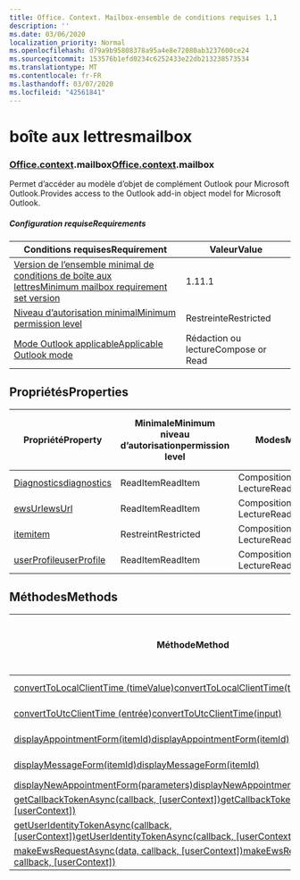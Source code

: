 ```yaml
---
title: Office. Context. Mailbox-ensemble de conditions requises 1,1
description: ''
ms.date: 03/06/2020
localization_priority: Normal
ms.openlocfilehash: d79a9b95808378a95a4e8e72080ab3237600ce24
ms.sourcegitcommit: 153576b1efd0234c6252433e22db213238573534
ms.translationtype: MT
ms.contentlocale: fr-FR
ms.lasthandoff: 03/07/2020
ms.locfileid: "42561841"
---
```

# <a name="mailbox"></a><span data-ttu-id="d3238-102">boîte aux lettres</span><span class="sxs-lookup"><span data-stu-id="d3238-102">mailbox</span></span>

### <a name="officecontextmailbox"></a><span data-ttu-id="d3238-103">[Office](office.md)[.context](office.context.md).mailbox</span><span class="sxs-lookup"><span data-stu-id="d3238-103">[Office](office.md)[.context](office.context.md).mailbox</span></span>

<span data-ttu-id="d3238-104">Permet d’accéder au modèle d’objet de complément Outlook pour Microsoft Outlook.</span><span class="sxs-lookup"><span data-stu-id="d3238-104">Provides access to the Outlook add-in object model for Microsoft Outlook.</span></span>

##### <a name="requirements"></a><span data-ttu-id="d3238-105">Configuration requise</span><span class="sxs-lookup"><span data-stu-id="d3238-105">Requirements</span></span>

|<span data-ttu-id="d3238-106">Conditions requises</span><span class="sxs-lookup"><span data-stu-id="d3238-106">Requirement</span></span>| <span data-ttu-id="d3238-107">Valeur</span><span class="sxs-lookup"><span data-stu-id="d3238-107">Value</span></span>|
|---|---|
|[<span data-ttu-id="d3238-108">Version de l’ensemble minimal de conditions de boîte aux lettres</span><span class="sxs-lookup"><span data-stu-id="d3238-108">Minimum mailbox requirement set version</span></span>](../../requirement-sets/outlook-api-requirement-sets.md)| <span data-ttu-id="d3238-109">1.1</span><span class="sxs-lookup"><span data-stu-id="d3238-109">1.1</span></span>|
|[<span data-ttu-id="d3238-110">Niveau d’autorisation minimal</span><span class="sxs-lookup"><span data-stu-id="d3238-110">Minimum permission level</span></span>](../../../outlook/understanding-outlook-add-in-permissions.md)| <span data-ttu-id="d3238-111">Restreinte</span><span class="sxs-lookup"><span data-stu-id="d3238-111">Restricted</span></span>|
|[<span data-ttu-id="d3238-112">Mode Outlook applicable</span><span class="sxs-lookup"><span data-stu-id="d3238-112">Applicable Outlook mode</span></span>](../../../outlook/outlook-add-ins-overview.md#extension-points)| <span data-ttu-id="d3238-113">Rédaction ou lecture</span><span class="sxs-lookup"><span data-stu-id="d3238-113">Compose or Read</span></span>|

## <a name="properties"></a><span data-ttu-id="d3238-114">Propriétés</span><span class="sxs-lookup"><span data-stu-id="d3238-114">Properties</span></span>

| <span data-ttu-id="d3238-115">Propriété</span><span class="sxs-lookup"><span data-stu-id="d3238-115">Property</span></span> | <span data-ttu-id="d3238-116">Minimale</span><span class="sxs-lookup"><span data-stu-id="d3238-116">Minimum</span></span><br><span data-ttu-id="d3238-117">niveau d’autorisation</span><span class="sxs-lookup"><span data-stu-id="d3238-117">permission level</span></span> | <span data-ttu-id="d3238-118">Modes</span><span class="sxs-lookup"><span data-stu-id="d3238-118">Modes</span></span> | <span data-ttu-id="d3238-119">Type de retour</span><span class="sxs-lookup"><span data-stu-id="d3238-119">Return type</span></span> | <span data-ttu-id="d3238-120">Minimale</span><span class="sxs-lookup"><span data-stu-id="d3238-120">Minimum</span></span><br><span data-ttu-id="d3238-121">ensemble de conditions requises</span><span class="sxs-lookup"><span data-stu-id="d3238-121">requirement set</span></span> |
|---|---|---|---|:---:|
| [<span data-ttu-id="d3238-122">Diagnostics</span><span class="sxs-lookup"><span data-stu-id="d3238-122">diagnostics</span></span>](/javascript/api/outlook/office.mailbox?view=outlook-js-1.1#diagnostics) | <span data-ttu-id="d3238-123">ReadItem</span><span class="sxs-lookup"><span data-stu-id="d3238-123">ReadItem</span></span> | <span data-ttu-id="d3238-124">Composition</span><span class="sxs-lookup"><span data-stu-id="d3238-124">Compose</span></span><br><span data-ttu-id="d3238-125">Lecture</span><span class="sxs-lookup"><span data-stu-id="d3238-125">Read</span></span> | [<span data-ttu-id="d3238-126">Diagnostics</span><span class="sxs-lookup"><span data-stu-id="d3238-126">Diagnostics</span></span>](/javascript/api/outlook/office.diagnostics?view=outlook-js-1.1) | [<span data-ttu-id="d3238-127">1.1</span><span class="sxs-lookup"><span data-stu-id="d3238-127">1.1</span></span>](../requirement-set-1.1/outlook-requirement-set-1.1.md) |
| [<span data-ttu-id="d3238-128">ewsUrl</span><span class="sxs-lookup"><span data-stu-id="d3238-128">ewsUrl</span></span>](/javascript/api/outlook/office.mailbox?view=outlook-js-1.1#ewsurl) | <span data-ttu-id="d3238-129">ReadItem</span><span class="sxs-lookup"><span data-stu-id="d3238-129">ReadItem</span></span> | <span data-ttu-id="d3238-130">Composition</span><span class="sxs-lookup"><span data-stu-id="d3238-130">Compose</span></span><br><span data-ttu-id="d3238-131">Lecture</span><span class="sxs-lookup"><span data-stu-id="d3238-131">Read</span></span> | <span data-ttu-id="d3238-132">String</span><span class="sxs-lookup"><span data-stu-id="d3238-132">String</span></span> | [<span data-ttu-id="d3238-133">1.1</span><span class="sxs-lookup"><span data-stu-id="d3238-133">1.1</span></span>](../requirement-set-1.1/outlook-requirement-set-1.1.md) |
| [<span data-ttu-id="d3238-134">item</span><span class="sxs-lookup"><span data-stu-id="d3238-134">item</span></span>](office.context.mailbox.item.md) | <span data-ttu-id="d3238-135">Restreint</span><span class="sxs-lookup"><span data-stu-id="d3238-135">Restricted</span></span> | <span data-ttu-id="d3238-136">Composition</span><span class="sxs-lookup"><span data-stu-id="d3238-136">Compose</span></span><br><span data-ttu-id="d3238-137">Lecture</span><span class="sxs-lookup"><span data-stu-id="d3238-137">Read</span></span> | [<span data-ttu-id="d3238-138">Élément</span><span class="sxs-lookup"><span data-stu-id="d3238-138">Item</span></span>](/javascript/api/outlook/office.item?view=outlook-js-1.1) | [<span data-ttu-id="d3238-139">1.1</span><span class="sxs-lookup"><span data-stu-id="d3238-139">1.1</span></span>](../requirement-set-1.1/outlook-requirement-set-1.1.md) |
| [<span data-ttu-id="d3238-140">userProfile</span><span class="sxs-lookup"><span data-stu-id="d3238-140">userProfile</span></span>](/javascript/api/outlook/office.mailbox?view=outlook-js-1.1#userprofile) | <span data-ttu-id="d3238-141">ReadItem</span><span class="sxs-lookup"><span data-stu-id="d3238-141">ReadItem</span></span> | <span data-ttu-id="d3238-142">Composition</span><span class="sxs-lookup"><span data-stu-id="d3238-142">Compose</span></span><br><span data-ttu-id="d3238-143">Lecture</span><span class="sxs-lookup"><span data-stu-id="d3238-143">Read</span></span> | [<span data-ttu-id="d3238-144">Profil</span><span class="sxs-lookup"><span data-stu-id="d3238-144">UserProfile</span></span>](/javascript/api/outlook/office.userprofile?view=outlook-js-1.1) | [<span data-ttu-id="d3238-145">1.1</span><span class="sxs-lookup"><span data-stu-id="d3238-145">1.1</span></span>](../requirement-set-1.1/outlook-requirement-set-1.1.md) |

## <a name="methods"></a><span data-ttu-id="d3238-146">Méthodes</span><span class="sxs-lookup"><span data-stu-id="d3238-146">Methods</span></span>

| <span data-ttu-id="d3238-147">Méthode</span><span class="sxs-lookup"><span data-stu-id="d3238-147">Method</span></span> | <span data-ttu-id="d3238-148">Minimale</span><span class="sxs-lookup"><span data-stu-id="d3238-148">Minimum</span></span><br><span data-ttu-id="d3238-149">niveau d’autorisation</span><span class="sxs-lookup"><span data-stu-id="d3238-149">permission level</span></span> | <span data-ttu-id="d3238-150">Modes</span><span class="sxs-lookup"><span data-stu-id="d3238-150">Modes</span></span> | <span data-ttu-id="d3238-151">Minimale</span><span class="sxs-lookup"><span data-stu-id="d3238-151">Minimum</span></span><br><span data-ttu-id="d3238-152">ensemble de conditions requises</span><span class="sxs-lookup"><span data-stu-id="d3238-152">requirement set</span></span> |
|---|---|---|:---:|
| [<span data-ttu-id="d3238-153">convertToLocalClientTime (timeValue)</span><span class="sxs-lookup"><span data-stu-id="d3238-153">convertToLocalClientTime(timeValue)</span></span>](/javascript/api/outlook/office.mailbox?view=outlook-js-1.1#converttolocalclienttime-timevalue-) | <span data-ttu-id="d3238-154">ReadItem</span><span class="sxs-lookup"><span data-stu-id="d3238-154">ReadItem</span></span> | <span data-ttu-id="d3238-155">Composition</span><span class="sxs-lookup"><span data-stu-id="d3238-155">Compose</span></span><br><span data-ttu-id="d3238-156">Lecture</span><span class="sxs-lookup"><span data-stu-id="d3238-156">Read</span></span> | [<span data-ttu-id="d3238-157">1.1</span><span class="sxs-lookup"><span data-stu-id="d3238-157">1.1</span></span>](../requirement-set-1.1/outlook-requirement-set-1.1.md) |
| [<span data-ttu-id="d3238-158">convertToUtcClientTime (entrée)</span><span class="sxs-lookup"><span data-stu-id="d3238-158">convertToUtcClientTime(input)</span></span>](/javascript/api/outlook/office.mailbox?view=outlook-js-1.1#converttoutcclienttime-input-) | <span data-ttu-id="d3238-159">ReadItem</span><span class="sxs-lookup"><span data-stu-id="d3238-159">ReadItem</span></span> | <span data-ttu-id="d3238-160">Composition</span><span class="sxs-lookup"><span data-stu-id="d3238-160">Compose</span></span><br><span data-ttu-id="d3238-161">Lecture</span><span class="sxs-lookup"><span data-stu-id="d3238-161">Read</span></span> | [<span data-ttu-id="d3238-162">1.1</span><span class="sxs-lookup"><span data-stu-id="d3238-162">1.1</span></span>](../requirement-set-1.1/outlook-requirement-set-1.1.md) |
| [<span data-ttu-id="d3238-163">displayAppointmentForm(itemId)</span><span class="sxs-lookup"><span data-stu-id="d3238-163">displayAppointmentForm(itemId)</span></span>](/javascript/api/outlook/office.mailbox?view=outlook-js-1.1#displayappointmentform-itemid-) | <span data-ttu-id="d3238-164">ReadItem</span><span class="sxs-lookup"><span data-stu-id="d3238-164">ReadItem</span></span> | <span data-ttu-id="d3238-165">Composition</span><span class="sxs-lookup"><span data-stu-id="d3238-165">Compose</span></span><br><span data-ttu-id="d3238-166">Lecture</span><span class="sxs-lookup"><span data-stu-id="d3238-166">Read</span></span> | [<span data-ttu-id="d3238-167">1.1</span><span class="sxs-lookup"><span data-stu-id="d3238-167">1.1</span></span>](../requirement-set-1.1/outlook-requirement-set-1.1.md) |
| [<span data-ttu-id="d3238-168">displayMessageForm(itemId)</span><span class="sxs-lookup"><span data-stu-id="d3238-168">displayMessageForm(itemId)</span></span>](/javascript/api/outlook/office.mailbox?view=outlook-js-1.1#displaymessageform-itemid-) | <span data-ttu-id="d3238-169">ReadItem</span><span class="sxs-lookup"><span data-stu-id="d3238-169">ReadItem</span></span> | <span data-ttu-id="d3238-170">Composition</span><span class="sxs-lookup"><span data-stu-id="d3238-170">Compose</span></span><br><span data-ttu-id="d3238-171">Lecture</span><span class="sxs-lookup"><span data-stu-id="d3238-171">Read</span></span> | [<span data-ttu-id="d3238-172">1.1</span><span class="sxs-lookup"><span data-stu-id="d3238-172">1.1</span></span>](../requirement-set-1.1/outlook-requirement-set-1.1.md) |
| [<span data-ttu-id="d3238-173">displayNewAppointmentForm(parameters)</span><span class="sxs-lookup"><span data-stu-id="d3238-173">displayNewAppointmentForm(parameters)</span></span>](/javascript/api/outlook/office.mailbox?view=outlook-js-1.1#displaynewappointmentform-parameters-) | <span data-ttu-id="d3238-174">ReadItem</span><span class="sxs-lookup"><span data-stu-id="d3238-174">ReadItem</span></span> | <span data-ttu-id="d3238-175">Lecture</span><span class="sxs-lookup"><span data-stu-id="d3238-175">Read</span></span> | [<span data-ttu-id="d3238-176">1.1</span><span class="sxs-lookup"><span data-stu-id="d3238-176">1.1</span></span>](../requirement-set-1.1/outlook-requirement-set-1.1.md) |
| <span data-ttu-id="d3238-177">[getCallbackTokenAsync(callback, [userContext])](/javascript/api/outlook/office.mailbox?view=outlook-js-1.1#getcallbacktokenasync-callback--usercontext-)</span><span class="sxs-lookup"><span data-stu-id="d3238-177">[getCallbackTokenAsync(callback, [userContext])](/javascript/api/outlook/office.mailbox?view=outlook-js-1.1#getcallbacktokenasync-callback--usercontext-)</span></span> | <span data-ttu-id="d3238-178">ReadItem</span><span class="sxs-lookup"><span data-stu-id="d3238-178">ReadItem</span></span> | <span data-ttu-id="d3238-179">Composition</span><span class="sxs-lookup"><span data-stu-id="d3238-179">Compose</span></span><br><span data-ttu-id="d3238-180">Lecture</span><span class="sxs-lookup"><span data-stu-id="d3238-180">Read</span></span> | [<span data-ttu-id="d3238-181">1.3</span><span class="sxs-lookup"><span data-stu-id="d3238-181">1.3</span></span>](../requirement-set-1.3/outlook-requirement-set-1.3.md)<br>[<span data-ttu-id="d3238-182">1.1</span><span class="sxs-lookup"><span data-stu-id="d3238-182">1.1</span></span>](../requirement-set-1.1/outlook-requirement-set-1.1.md) |
| <span data-ttu-id="d3238-183">[getUserIdentityTokenAsync(callback, [userContext])](/javascript/api/outlook/office.mailbox?view=outlook-js-1.1#getuseridentitytokenasync-callback--usercontext-)</span><span class="sxs-lookup"><span data-stu-id="d3238-183">[getUserIdentityTokenAsync(callback, [userContext])](/javascript/api/outlook/office.mailbox?view=outlook-js-1.1#getuseridentitytokenasync-callback--usercontext-)</span></span> | <span data-ttu-id="d3238-184">ReadItem</span><span class="sxs-lookup"><span data-stu-id="d3238-184">ReadItem</span></span> | <span data-ttu-id="d3238-185">Composition</span><span class="sxs-lookup"><span data-stu-id="d3238-185">Compose</span></span><br><span data-ttu-id="d3238-186">Lecture</span><span class="sxs-lookup"><span data-stu-id="d3238-186">Read</span></span> | [<span data-ttu-id="d3238-187">1.1</span><span class="sxs-lookup"><span data-stu-id="d3238-187">1.1</span></span>](../requirement-set-1.1/outlook-requirement-set-1.1.md) |
| <span data-ttu-id="d3238-188">[makeEwsRequestAsync(data, callback, [userContext])](/javascript/api/outlook/office.mailbox?view=outlook-js-1.1#makeewsrequestasync-data--callback--usercontext-)</span><span class="sxs-lookup"><span data-stu-id="d3238-188">[makeEwsRequestAsync(data, callback, [userContext])](/javascript/api/outlook/office.mailbox?view=outlook-js-1.1#makeewsrequestasync-data--callback--usercontext-)</span></span> | <span data-ttu-id="d3238-189">ReadWriteMailbox</span><span class="sxs-lookup"><span data-stu-id="d3238-189">ReadWriteMailbox</span></span> | <span data-ttu-id="d3238-190">Composition</span><span class="sxs-lookup"><span data-stu-id="d3238-190">Compose</span></span><br><span data-ttu-id="d3238-191">Lecture</span><span class="sxs-lookup"><span data-stu-id="d3238-191">Read</span></span> | [<span data-ttu-id="d3238-192">1.1</span><span class="sxs-lookup"><span data-stu-id="d3238-192">1.1</span></span>](../requirement-set-1.1/outlook-requirement-set-1.1.md) |
